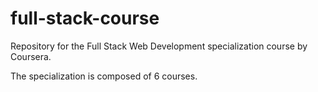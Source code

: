 # full-stack-course

Repository for the Full Stack Web Development specialization course by Coursera.

The specialization is composed of 6 courses.
